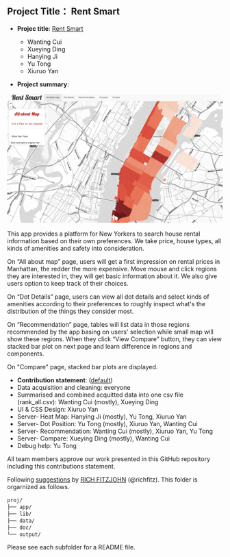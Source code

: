 ## Project Title： Rent Smart

+ **Projec title**: [Rent Smart](https://corgi.shinyapps.io/rent_smart/)
	+ Wanting Cui
	+ Xueying Ding
	+ Hanying Ji
	+ Yu Tong
	+ Xiuruo Yan

+ **Project summary**: 

![screenshot](doc/screenshot.png)

This app provides a platform for New Yorkers to search house rental information based on their own preferences. We take price, house types, all kinds of amenities and safety into consideration.

On “All about map” page, users will get a first impression on rental prices in Manhattan, the redder the more expensive. Move mouse and click regions they are interested in, they will get basic information about it. We also give users option to keep track of their choices. 

On “Dot Details” page, users can view all dot details and select kinds of amenities according to their preferences to roughly inspect what's the distribution of the things they consider most. 

On “Recommendation” page, tables will list data in those regions recommended by the app basing on users' selection while small map will show these regions. When they click “View Compare” button, they can view stacked bar plot on next page and learn difference in regions and components.

On "Compare" page, stacked bar plots are displayed.



+ **Contribution statement**: ([default](doc/a_note_on_contributions.md)) 
+  Data acquisition and cleaning: everyone
+  Summarised and combined acquitted data into one csv file (rank_all.csv): Wanting Cui (mostly), Xueying Ding
+  UI & CSS Design: Xiuruo Yan
+  Server- Heat Map: Hanying Ji (mostly), Yu Tong, Xiuruo Yan
+  Server- Dot Position: Yu Tong (mostly), Xiuruo Yan, Wanting Cui
+  Server- Recommendation: Wanting Cui (mostly), Xiuruo Yan, Yu Tong
+  Server- Compare: Xueying Ding (mostly), Wanting Cui
+  Debug help: Yu Tong

All team members approve our work presented in this GitHub repository including this contributions statement.


Following [suggestions](http://nicercode.github.io/blog/2013-04-05-projects/) by [RICH FITZJOHN](http://nicercode.github.io/about/#Team) (@richfitz). This folder is orgarnized as follows.

```
proj/
├── app/
├── lib/
├── data/
├── doc/
└── output/
```

Please see each subfolder for a README file.

